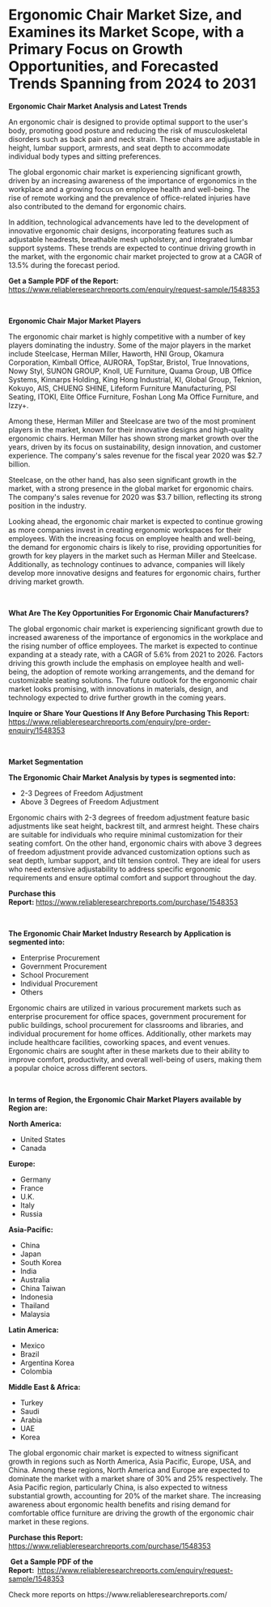 <p><h1>Ergonomic Chair Market Size, and Examines its Market Scope, with a Primary Focus on Growth Opportunities, and Forecasted Trends Spanning from 2024 to 2031</h1></p><p><strong>Ergonomic Chair Market Analysis and Latest Trends</strong></p>
<p><p>An ergonomic chair is designed to provide optimal support to the user's body, promoting good posture and reducing the risk of musculoskeletal disorders such as back pain and neck strain. These chairs are adjustable in height, lumbar support, armrests, and seat depth to accommodate individual body types and sitting preferences.</p><p>The global ergonomic chair market is experiencing significant growth, driven by an increasing awareness of the importance of ergonomics in the workplace and a growing focus on employee health and well-being. The rise of remote working and the prevalence of office-related injuries have also contributed to the demand for ergonomic chairs.</p><p>In addition, technological advancements have led to the development of innovative ergonomic chair designs, incorporating features such as adjustable headrests, breathable mesh upholstery, and integrated lumbar support systems. These trends are expected to continue driving growth in the market, with the ergonomic chair market projected to grow at a CAGR of 13.5% during the forecast period.</p></p>
<p><strong>Get a Sample PDF of the Report:&nbsp;</strong> <a href="https://www.reliableresearchreports.com/enquiry/request-sample/1548353">https://www.reliableresearchreports.com/enquiry/request-sample/1548353</a></p>
<p>&nbsp;</p>
<p><strong>Ergonomic Chair Major Market Players</strong></p>
<p><p>The ergonomic chair market is highly competitive with a number of key players dominating the industry. Some of the major players in the market include Steelcase, Herman Miller, Haworth, HNI Group, Okamura Corporation, Kimball Office, AURORA, TopStar, Bristol, True Innovations, Nowy Styl, SUNON GROUP, Knoll, UE Furniture, Quama Group, UB Office Systems, Kinnarps Holding, King Hong Industrial, KI, Global Group, Teknion, Kokuyo, AIS, CHUENG SHINE, Lifeform Furniture Manufacturing, PSI Seating, ITOKI, Elite Office Furniture, Foshan Long Ma Office Furniture, and Izzy+.</p><p>Among these, Herman Miller and Steelcase are two of the most prominent players in the market, known for their innovative designs and high-quality ergonomic chairs. Herman Miller has shown strong market growth over the years, driven by its focus on sustainability, design innovation, and customer experience. The company's sales revenue for the fiscal year 2020 was $2.7 billion.</p><p>Steelcase, on the other hand, has also seen significant growth in the market, with a strong presence in the global market for ergonomic chairs. The company's sales revenue for 2020 was $3.7 billion, reflecting its strong position in the industry.</p><p>Looking ahead, the ergonomic chair market is expected to continue growing as more companies invest in creating ergonomic workspaces for their employees. With the increasing focus on employee health and well-being, the demand for ergonomic chairs is likely to rise, providing opportunities for growth for key players in the market such as Herman Miller and Steelcase. Additionally, as technology continues to advance, companies will likely develop more innovative designs and features for ergonomic chairs, further driving market growth.</p></p>
<p>&nbsp;</p>
<p><strong>What Are The Key Opportunities For Ergonomic Chair Manufacturers?</strong></p>
<p><p>The global ergonomic chair market is experiencing significant growth due to increased awareness of the importance of ergonomics in the workplace and the rising number of office employees. The market is expected to continue expanding at a steady rate, with a CAGR of 5.6% from 2021 to 2026. Factors driving this growth include the emphasis on employee health and well-being, the adoption of remote working arrangements, and the demand for customizable seating solutions. The future outlook for the ergonomic chair market looks promising, with innovations in materials, design, and technology expected to drive further growth in the coming years.</p></p>
<p><strong>Inquire or Share Your Questions If Any Before Purchasing This Report:</strong> <a href="https://www.reliableresearchreports.com/enquiry/pre-order-enquiry/1548353">https://www.reliableresearchreports.com/enquiry/pre-order-enquiry/1548353</a></p>
<p>&nbsp;</p>
<p><strong>Market Segmentation</strong></p>
<p><strong>The Ergonomic Chair Market Analysis by types is segmented into:</strong></p>
<p><ul><li>2-3 Degrees of Freedom Adjustment</li><li>Above 3 Degrees of Freedom Adjustment</li></ul></p>
<p><p>Ergonomic chairs with 2-3 degrees of freedom adjustment feature basic adjustments like seat height, backrest tilt, and armrest height. These chairs are suitable for individuals who require minimal customization for their seating comfort. On the other hand, ergonomic chairs with above 3 degrees of freedom adjustment provide advanced customization options such as seat depth, lumbar support, and tilt tension control. They are ideal for users who need extensive adjustability to address specific ergonomic requirements and ensure optimal comfort and support throughout the day.</p></p>
<p><strong>Purchase this Report:&nbsp;</strong><a href="https://www.reliableresearchreports.com/purchase/1548353">https://www.reliableresearchreports.com/purchase/1548353</a></p>
<p>&nbsp;</p>
<p><strong>The Ergonomic Chair Market Industry Research by Application is segmented into:</strong></p>
<p><ul><li>Enterprise Procurement</li><li>Government Procurement</li><li>School Procurement</li><li>Individual Procurement</li><li>Others</li></ul></p>
<p><p>Ergonomic chairs are utilized in various procurement markets such as enterprise procurement for office spaces, government procurement for public buildings, school procurement for classrooms and libraries, and individual procurement for home offices. Additionally, other markets may include healthcare facilities, coworking spaces, and event venues. Ergonomic chairs are sought after in these markets due to their ability to improve comfort, productivity, and overall well-being of users, making them a popular choice across different sectors.</p></p>
<p>&nbsp;</p>
<p><strong>In terms of Region, the Ergonomic Chair Market Players available by Region are:</strong></p>
<p>
    <p> <strong> North America: </strong>
        <ul>
            <li>United States</li>
            <li>Canada</li>
        </ul>
        </p> 
    <p> <strong> Europe: </strong>
        <ul>
            <li>Germany</li>
            <li>France</li>
            <li>U.K.</li>
            <li>Italy</li>
            <li>Russia</li>
        </ul>
        </p> 
    <p> <strong> Asia-Pacific: </strong>
        <ul>
            <li>China</li>
            <li>Japan</li>
            <li>South Korea</li>
            <li>India</li>
            <li>Australia</li>
            <li>China Taiwan</li>
            <li>Indonesia</li>
            <li>Thailand</li>
            <li>Malaysia</li>
        </ul>
        </p> 
    <p> <strong> Latin America: </strong>
        <ul>
            <li>Mexico</li>
            <li>Brazil</li>
            <li>Argentina Korea</li>
            <li>Colombia</li>
        </ul>
        </p> 
    <p> <strong> Middle East & Africa: </strong>
        <ul>
            <li>Turkey</li>
            <li>Saudi</li>
            <li>Arabia</li>
            <li>UAE</li>
            <li>Korea</li>
        </ul>
    </p>
    </p>
<p><p>The global ergonomic chair market is expected to witness significant growth in regions such as North America, Asia Pacific, Europe, USA, and China. Among these regions, North America and Europe are expected to dominate the market with a market share of 30% and 25% respectively. The Asia Pacific region, particularly China, is also expected to witness substantial growth, accounting for 20% of the market share. The increasing awareness about ergonomic health benefits and rising demand for comfortable office furniture are driving the growth of the ergonomic chair market in these regions.</p></p>
<p><strong>Purchase this Report: </strong><a href="https://www.reliableresearchreports.com/purchase/1548353">https://www.reliableresearchreports.com/purchase/1548353</a></p>
<p>&nbsp;<strong>Get a Sample PDF of the Report:&nbsp;&nbsp;</strong><a href="https://www.reliableresearchreports.com/enquiry/request-sample/1548353">https://www.reliableresearchreports.com/enquiry/request-sample/1548353</a></p>
<p><strong></strong></p>
<p>Check more reports on https://www.reliableresearchreports.com/</p>